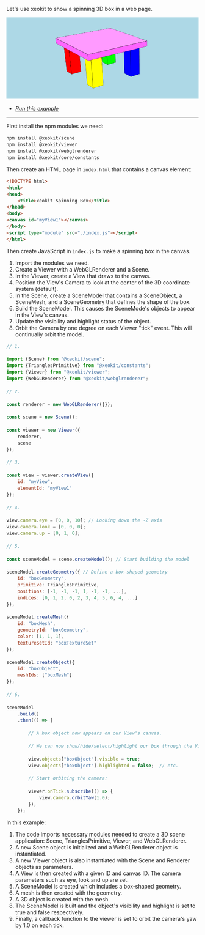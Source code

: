 Let's use xeokit to show a spinning 3D box in a web page.

[![](tableSceneModel.png)](/examples/viewer/#SceneModel_build_table/index.html)

* *[Run this example](/examples/viewer/#SceneModel_build_table/index.html)*

---

First install the npm modules we need:

````bash
npm install @xeokit/scene
npm install @xeokit/viewer
npm install @xeokit/webglrenderer
npm install @xeokit/core/constants
````

Then create an HTML page in `index.html` that contains a canvas element:

````html
<!DOCTYPE html>
<html>
<head>
    <title>xeokit Spinning Box</title>
</head>
<body>
<canvas id="myView1"></canvas>
</body>
<script type="module" src="./index.js"></script>
</html>
````

Then create JavaScript in `index.js` to make a spinning box in the canvas. 

1. Import the modules we need.
2. Create a Viewer with a WebGLRenderer and a Scene.
3. In the Viewer, create a View that draws to the canvas.
4. Position the View's Camera to look at the center of the 3D coordinate system (default).
5. In the Scene, create a SceneModel that contains a SceneObject, a SceneMesh, and a SceneGeometry that defines the shape of the box.
6. Build the SceneModel. This causes the SceneMode's objects to appear in the View's canvas.
7. Update the visibility and highlight status of the object.
8. Orbit the Camera by one degree on each Viewer "tick" event. This will continually orbit the model.

````javascript
// 1.

import {Scene} from "@xeokit/scene";
import {TrianglesPrimitive} from "@xeokit/constants";
import {Viewer} from "@xeokit/viewer";
import {WebGLRenderer} from "@xeokit/webglrenderer";

// 2.

const renderer = new WebGLRenderer({});

const scene = new Scene();

const viewer = new Viewer({
    renderer,
    scene
});

// 3.

const view = viewer.createView({
    id: "myView",
    elementId: "myView1"
});

// 4.

view.camera.eye = [0, 0, 10]; // Looking down the -Z axis
view.camera.look = [0, 0, 0];
view.camera.up = [0, 1, 0];

// 5.

const sceneModel = scene.createModel(); // Start building the model

sceneModel.createGeometry({ // Define a box-shaped geometry
    id: "boxGeometry",
    primitive: TrianglesPrimitive,
    positions: [-1, -1, -1, 1, -1, -1, ...],
    indices: [0, 1, 2, 0, 2, 3, 4, 5, 6, 4, ...]
});

sceneModel.createMesh({
    id: "boxMesh",
    geometryId: "boxGeometry",
    color: [1, 1, 1],
    textureSetId: "boxTextureSet"
});

sceneModel.createObject({
    id: "boxObject",
    meshIds: ["boxMesh"]
});

// 6.

sceneModel
    .build()
    .then(() => {

        // A box object now appears on our View's canvas.

        // We can now show/hide/select/highlight our box through the View:

        view.objects["boxObject"].visible = true;
        view.objects["boxObject"].highlighted = false;  // etc.

        // Start orbiting the camera:

        viewer.onTick.subscribe(() => {
            view.camera.orbitYaw(1.0);
        });
    });
````

In this example:

1. The code imports necessary modules needed to create a 3D scene application: Scene, TrianglesPrimitive, Viewer, and
   WebGLRenderer.
2. A new Scene object is initialized and a WebGLRenderer object is instantiated.
3. A new Viewer object is also instantiated with the Scene and Renderer objects as parameters.
4. A View is then created with a given ID and canvas ID. The camera parameters such as eye, look and up are set.
5. A SceneModel is created which includes a box-shaped geometry.
6. A mesh is then created with the geometry.
7. A 3D object is created with the mesh.
8. The SceneModel is built and the object's visibility and highlight is set to true and false respectively.
9. Finally, a callback function to the viewer is set to orbit the camera's yaw by 1.0 on each tick.

